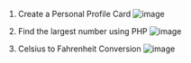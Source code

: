 1. Create a Personal Profile Card
![image](https://github.com/amrito502/ostad-assignment-1/assets/86122901/a9e0608e-e748-4763-bcea-2dddcbec8bef)

2. Find the largest number using PHP
![image](https://github.com/amrito502/ostad-assignment-1/assets/86122901/93266a5a-6132-4349-b7f3-38b658fef417)

3. Celsius to Fahrenheit Conversion
![image](https://github.com/amrito502/ostad-assignment-1/assets/86122901/bda46ff7-5778-4c21-acb1-eba8bdd1bd66)
